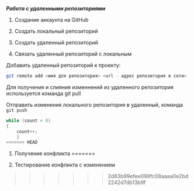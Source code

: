 ***Работа с удаленными репозиториями***

1. Создание аккаунта на GitHub

2. Создать локальный репозиторий

3. Создать удаленный репозиторий

4. Связать удаленный репозиторий с локальным

Добавить удаленный репозиторий к проекту:

```Bash
git remote add <имя для репозитория> <url - адрес репозитория в сети>
```
Для получения и слияния изменнений из удаленного репозитория используется команда git pull

Отправить изменения локального репозитория в удаленный, команда `git push`

```C#
while (count < 0)
{
    count++;
    }
<<<<<<< HEAD
```

1. Получение конфликта 
=======

1. Тестирование конфликта с изменением
>>>>>>> 2d83b99efee099fc08aaaa0e2bd2242d7db13b9f
